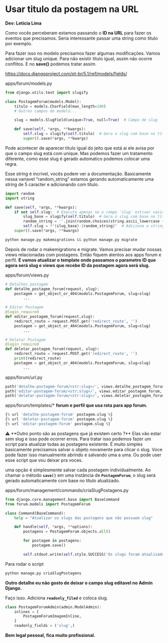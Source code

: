 # **Usar titulo da postagem na URL**

**Dev: Letícia Lima** 
    
Como vocês perceberam estamos passando o **ID na URL** para fazer os eventos que precisamos. Seria interessante passar uma string como titulo por exemplo.

Para fazer isso no modelo precisamos fazer algumas modificações. Vamos adicionar um slug unique. Para não existir titulo igual, assim não ocorre conflitos. E no **save()** podemos tratar assim.

https://docs.djangoproject.com/pt-br/5.1/ref/models/fields/

apps/forum/models.py

```python
from django.utils.text import slugify

class PostagemForum(models.Model):
    titulo = models.CharField(max_length=100)
    # Outros campos do modelo...

    slug = models.SlugField(unique=True, null=True)  # Campo de slug

    def save(self, *args, **kwargs):
        self.slug = slugify(self.titulo)  # Gera o slug com base no título
        super().save(*args, **kwargs)
```

Pode acontecer de aparecer titulo igual do jeito que está ai ele avisa por que o campo slug está com unique. Mas podemos fazer um tratamento diferente, como esse slug é gerado automatico podemos colocar uma regra. 

Esse string é incrivel, vocês podem ver a documentação. Basicamente nessa variavel “random_string” estamos gerando automaticamente uma string de 5 caracter e adicionando com titulo.

```python
import random
import string

def save(self, *args, **kwargs):
    if not self.slug:  # Executa apenas se o campo 'slug' estiver vazio
        slug_base = slugify(self.titulo)  # Gera o slug com base no título
        random_string = ''.join(random.choices(string.ascii_lowercase + string.digits, k=5))  # Gera uma string aleatória de 5 caracteres
        self.slug = f"{slug_base}-{random_string}"  # Adiciona a string aleatória ao slug base
    super().save(*args, **kwargs)
```

```python
python manage.py makemigrations && python manage.py migrate
```

Depois de rodar o makemigrations e migrate. Vamos precisar mudar nossas views relacionadas com postagens. Então fiquem atentos aos apps forum e perfil. **E vamos atualizar o template onde passamos o parametro ID que agora será slug e views que recebe ID da postagem agora será slug.**

apps/forum/views.py

```python
# Detalhes postagem
def detalhe_postagem_forum(request, slug):
    postagem = get_object_or_404(models.PostagemForum, slug=slug)
        ...

# Editar Postagem
@login_required 
def editar_postagem_forum(request,slug):
    redirect_route = request.POST.get('redirect_route', '')
    postagem = get_object_or_404(models.PostagemForum, slug=slug)
        ...

# Deletar Postagem
@login_required 
def deletar_postagem_forum(request, slug): 
    redirect_route = request.POST.get('redirect_route', '')
    print(redirect_route)
    postagem = get_object_or_404(models.PostagemForum, slug=slug)
        ...

```

apps/forum/url.py

```python
path('detalhe-postagem-forum/<str:slug>/', views.detalhe_postagem_forum, name='detalhe-postagem-forum'),
path('editar-postagem-forum/<str:slug>/', views.editar_postagem_forum, name='editar-postagem-forum'),
path('deletar-postagem-forum/<str:slug>/', views.deletar_postagem_forum, name='deletar-postagem-forum'),
```

apps/forum/templates/* **forum e perfil que usa rota para app forum.**

```python
{% url 'detalhe-postagem-forum' postagem.slug %}
{% url 'deletar-postagem-forum' postagem.slug %}
{% url 'editar-postagem-forum' postagem.slug %}
```

<aside>
⚠️ **Outro ponto são as postagens que já existem certo ?** Elas vão estar sem slug e isso pode ocorrer erros. Para tratar isso podemos fazer um script para atualizar todas as postagens existente. É muito simples basicamente precisamos salvar o objeto novamente para clicar o slug. Voce pode fazer isso manualmente abrindo e salvando uma a uma. Ou pode user esse script que vou deixar pra voces.

</aside>

uma opção é simplesmente salvar cada postagem individualmente. Ao chamar o método **`save()`** em uma instância de **`PostagemForum`**, o slug será gerado automaticamente com base no título atualizado.

apps/forum/management/commands/criaSlugPostagens.py

```python
from django.core.management.base import BaseCommand
from forum.models import PostagemForum

class Command(BaseCommand):
    help = "Atualizar os slugs das postagens que não possuem slug"

    def handle(self, *args, **options):
        postagens = PostagemForum.objects.all()

        for postagem in postagens:
            postagem.save()

        self.stdout.write(self.style.SUCCESS('Os slugs foram atualizados com sucesso!'))
```

Para rodar o script 

```python
python manage.py criaSlugPostagens
```

**Outro detalhe eu não gosto de deixar o campo slug editavel no Admin Django.** 

Faço isso. Adiciona **`readonly_filed`** e coloca slug.

```python
class PostagemForumAdmin(admin.ModelAdmin):
    inlines = [
        PostagemForumImagemInline,
    ]
    readonly_fields = ('slug',)
```

**Bem legal pessoal, fica muito profissional.**